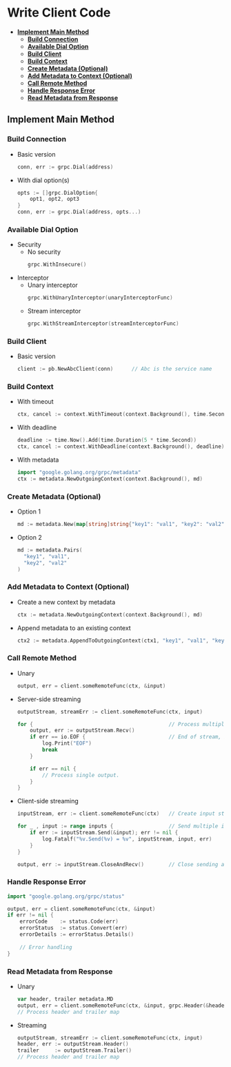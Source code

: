 # Write Client Code
- [**Implement Main Method**](#implement-main-method)
   - [**Build Connection**](#build-connection)
   - [**Available Dial Option**](#available-dial-option)
   - [**Build Client**](#build-client)
   - [**Build Context**](#build-context)
   - [**Create Metadata (Optional)**](#create-metadata-optional)
   - [**Add Metadata to Context (Optional)**](#add-metadata-to-context-optional)
   - [**Call Remote Method**](#call-remote-method)
   - [**Handle Response Error**](#handle-response-error)
   - [**Read Metadata from Response**](#read-metadata-from-response)

## Implement Main Method
### Build Connection
- Basic version
  ```go
  conn, err := grpc.Dial(address)
  ```
- With dial option(s)
  ```go
  opts := []grpc.DialOption{
      opt1, opt2, opt3
  }
  conn, err := grpc.Dial(address, opts...)
  ```

### Available Dial Option
- Security
   - No security
     ```go
     grpc.WithInsecure()
     ```
- Interceptor
   - Unary interceptor
     ```go
     grpc.WithUnaryInterceptor(unaryInterceptorFunc)
     ```
   - Stream interceptor
     ```go
     grpc.WithStreamInterceptor(streamInterceptorFunc)
     ```

### Build Client
- Basic version
  ```go
  client := pb.NewAbcClient(conn)      // Abc is the service name
  ```

### Build Context
- With timeout
  ```go
  ctx, cancel := context.WithTimeout(context.Background(), time.Second * 5)
  ```
- With deadline
  ```go
  deadline := time.Now().Add(time.Duration(5 * time.Second))
  ctx, cancel := context.WithDeadline(context.Background(), deadline)
  ```
- With metadata
  ```go
  import "google.golang.org/grpc/metadata"
  ctx := metadata.NewOutgoingContext(context.Background(), md)
  ```

### Create Metadata (Optional)
- Option 1
  ```go
  md := metadata.New(map[string]string{"key1": "val1", "key2": "val2"})
  ```
- Option 2
  ```go
  md := metadata.Pairs(
    "key1", "val1",
    "key2", "val2"
  )
  ```

### Add Metadata to Context (Optional)
- Create a new context by metadata
  ```go
  ctx := metadata.NewOutgoingContext(context.Background(), md)
  ```
- Append metadata to an existing context
  ```go
  ctx2 := metadata.AppendToOutgoingContext(ctx1, "key1", "val1", "key2", "val2")
  ```
  
### Call Remote Method
- Unary
  ```go
  output, err = client.someRemoteFunc(ctx, &input)
  ```
- Server-side streaming
  ```go
  outputStream, streamErr := client.someRemoteFunc(ctx, input)
  
  for {                                            // Process multiple outputs
      output, err := outputStream.Recv()
      if err == io.EOF {                           // End of stream, break infinite loop
          log.Print("EOF")
          break
      }

      if err == nil {
          // Process single output.
      }
  }
  ```
- Client-side streaming
  ```go
  inputStream, err := client.someRemoteFunc(ctx)   // Create input stream
  
  for _ , input := range inputs {                  // Send multiple inputs
      if err := inputStream.Send(&input); err != nil {
          log.Fatalf("%v.Send(%v) = %v", inputStream, input, err)
      }
  }
  
  output, err := inputStream.CloseAndRecv()        // Close sending and get output
  ```

### Handle Response Error
```go
import "google.golang.org/grpc/status"

output, err = client.someRemoteFunc(ctx, &input)
if err != nil {
    errorCode    := status.Code(err)
    errorStatus  := status.Convert(err)
    errorDetails := errorStatus.Details()
    
    // Error handling
}
```

### Read Metadata from Response
- Unary
  ```go
  var header, trailer metadata.MD
  output, err = client.someRemoteFunc(ctx, &input, grpc.Header(&header), grpc.Trailer(&trailer))
  // Process header and trailer map
  ```
- Streaming
  ```go
  outputStream, streamErr := client.someRemoteFunc(ctx, input)
  header, err := outputStream.Header()
  trailer     := outputStream.Trailer()
  // Process header and trailer map
  ```
